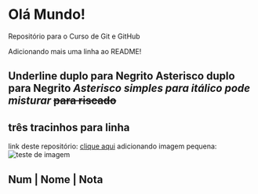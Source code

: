# Olá Mundo!
 Repositório para o Curso de Git e GitHub

Adicionando mais uma linha ao README!

__Underline duplo para Negrito__
**Asterisco duplo para Negrito**
*Asterisco simples para itálico*
__*pode misturar*__
~~para riscado~~
--- 
três tracinhos para linha
---
link deste repositório: [clique aqui](https://github.com/lldsouzadev/ll_Teste)
adicionando imagem pequena: ![teste de imagem](https://img-os-static.mihoyo.com/upload/2020/05/18/4eec8e6733678648d2674e0448d240cc.png)


Num | Nome | Nota
---

